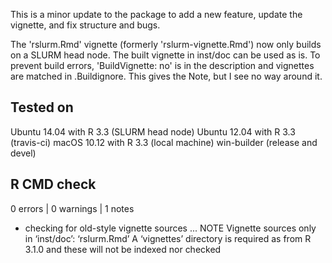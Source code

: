 This is a minor update to the package to add a new feature, update the vignette, and fix structure and bugs.

The 'rslurm.Rmd' vignette (formerly 'rslurm-vignette.Rmd') now only builds on a SLURM head node. The built vignette in inst/doc can be used as is. To prevent build errors, 'BuildVignette: no' is in the description and vignettes are matched in .Buildignore. This gives the Note, but I see no way around it.

## Tested on

Ubuntu 14.04 with R 3.3 (SLURM head node)
Ubuntu 12.04 with R 3.3 (travis-ci)
macOS 10.12 with R 3.3 (local machine)
win-builder (release and devel)

## R CMD check

0 errors | 0 warnings | 1 notes

* checking for old-style vignette sources ... NOTE
Vignette sources only in ‘inst/doc’:
  ‘rslurm.Rmd’
A ‘vignettes’ directory is required as from R 3.1.0
and these will not be indexed nor checked